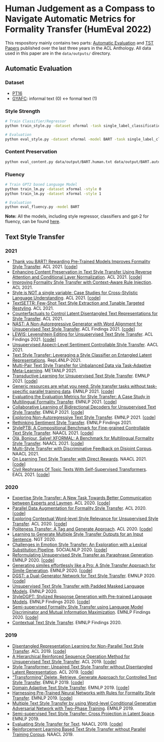 # Human Judgement as a Compass to Navigate Automatic Metrics for Formality Transfer (HumEval 2022)

This respository mainly contains two parts: [Automatic Evaluation](#start) and [TST Papers](#paper) published 
over the last three years in the ACL Anthology. All data used in this paper are in the `data/outputs/` directory.

## <span id="start">Automatic Evaluation</span>

### Dataset
- [PT16](https://github.com/Elbria/xformal-FoST-meta/tree/master/best-practices/Formality/PT16_for_huggingface)
- [GYAFC](https://github.com/raosudha89/GYAFC-corpus): informal text (0) <-> formal text (1)

### Style Strength
```bash
# Train Classifier/Regressor
python train_style.py -dataset xformal -task single_label_classification/regression

# Evaluation
python eval_style.py -dataset xformal -model BART -task single_label_classification/regression
```

### Content Preservation
```bash
python eval_content.py data/output/BART.human.txt data/output/BART.auto.txt
```

### Fluency
```bash
# Train GPT2 based Language Model
python train_lm.py -dataset xformal -style 0
python train_lm.py -dataset xformal -style 1

# Evaluation
python eval_fluency.py -model BART 
```

**Note:** All the models, including style regressor, classifiers and gpt-2 for fluency, can be found [here](https://drive.google.com/drive/folders/1Z9NNgPoiu6CIKMS9V10as_8lJLtThgbZ?usp=sharing).

## <span id="paper">Text Style Transfer</span>

### 2021
- [Thank you BART! Rewarding Pre-Trained Models Improves Formality Style Transfer](https://aclanthology.org/2021.acl-short.62/). ACL 2021. [[code](https://github.com/laihuiyuan/pre-trained-formality-transfer)]
- [Enhancing Content Preservation in Text Style Transfer Using Reverse Attention and Conditional Layer Normalization](https://aclanthology.org/2021.acl-long.8/). ACL 2021. [[code](https://github.com/MovingKyu/RACoLN)]
- [Improving Formality Style Transfer with Context-Aware Rule Injection](https://aclanthology.org/2021.acl-long.124/). ACL 2021.
- [Style is NOT a single variable: Case Studies for Cross-Stylistic Language Understanding](https://aclanthology.org/2021.acl-long.185/). ACL 2021. [[code](https://github.com/dykang/xslue)]
- [TextSETTR: Few-Shot Text Style Extraction and Tunable Targeted Restyling](https://aclanthology.org/2021.acl-long.293/). ACL 2021.
- [Counterfactuals to Control Latent Disentangled Text Representations for Style Transfer](https://aclanthology.org/2021.acl-short.7/). ACL 2021.
- [NAST: A Non-Autoregressive Generator with Word Alignment for Unsupervised Text Style Transfer](https://aclanthology.org/2021.findings-acl.138/). ACL Findings 2021. [[code](https://github.com/thu-coai/NAST)]
- [LEWIS: Levenshtein Editing for Unsupervised Text Style Transfer](https://aclanthology.org/2021.findings-acl.344/). ACL Findings 2021. [[code](https://github.com/machelreid/lewis)]
- [Unsupervised Aspect-Level Sentiment Controllable Style Transfer](https://anthology.aclweb.org/2020.aacl-main.33/). AACL 2021.
- [Text Style Transfer: Leveraging a Style Classifier on Entangled Latent Representations](https://aclanthology.org/2021.repl4nlp-1.9/). RepL4NLP-2021.
- [Multi-Pair Text Style Transfer for Unbalanced Data via Task-Adaptive Meta-Learning](https://aclanthology.org/2021.metanlp-1.4/). METANLP 2021.
- [Transductive Learning for Unsupervised Text Style Transfer](https://aclanthology.org/2021.emnlp-main.195/). EMNLP 2021. [[code](https://github.com/xiaofei05/tsst)]
- [Generic resources are what you need: Style transfer tasks without task-specific parallel training data](https://aclanthology.org/2021.emnlp-main.349/). EMNLP 2021. [[code](https://github.com/laihuiyuan/generic-resources-for-tst)]
- [Evaluating the Evaluation Metrics for Style Transfer: A Case Study in Multilingual Formality Transfer](https://aclanthology.org/2021.emnlp-main.100/). EMNLP 2021. [[code](https://github.com/elbria/xformal-fost-meta)]
- [Collaborative Learning of Bidirectional Decoders for Unsupervised Text Style Transfer](https://aclanthology.org/2021.emnlp-main.729/). EMNLP 2021. [[code](https://github.com/sunlight-ym/cbd_style_transfer)]
- [Exploring Non-Autoregressive Text Style Transfer](https://aclanthology.org/2021.emnlp-main.730/). EMNLP 2021. [[code](https://github.com/sunlight-ym/nar_style_transfer)]
- [Rethinking Sentiment Style Transfer](https://aclanthology.org/2021.findings-emnlp.135/). EMNLP Findings 2021.
- [StylePTB: A Compositional Benchmark for Fine-grained Controllable Text Style Transfer](https://aclanthology.org/2021.naacl-main.171/). NAACL 2021. [[code](https://github.com/lvyiwei1/StylePTB)]
- [Olá, Bonjour, Salve! XFORMAL: A Benchmark for Multilingual Formality Style Transfer](https://aclanthology.org/2021.naacl-main.256/). NAACL 2021. [[code](https://github.com/Elbria/xformal-FoST)]
- [Multi-Style Transfer with Discriminative Feedback on Disjoint Corpus](https://aclanthology.org/2021.naacl-main.275/). NAACL 2021.
- [On Learning Text Style Transfer with Direct Rewards](https://aclanthology.org/2021.naacl-main.337/). NAACL 2021. [[code](https://github.com/yixinL7/Direct-Style-Transfer)]
- [Civil Rephrases Of Toxic Texts With Self-Supervised Transformers](https://aclanthology.org/2021.eacl-main.124/). EACL 2021. [[code](https://github.com/LeoLaugier/conditional-auto-encoder-text-to-text-transfer-transformer)]

### 2020
- [Expertise Style Transfer: A New Task Towards Better Communication between Experts and Laymen](https://aclanthology.org/2020.acl-main.100/). ACL 2020. [[code](https://srhthu.github.io/expertise-style-transfer/)]
- [Parallel Data Augmentation for Formality Style Transfer](https://aclanthology.org/2020.acl-main.294/). ACL 2020. [[code](https://github.com/lancopku/Augmented_Data_for_FST)]
- [Exploring Contextual Word-level Style Relevance for Unsupervised Style Transfer](https://aclanthology.org/2020.acl-main.639/). ACL 2020. [[code](https://github.com/PaddlePaddle/Research)]
- [Politeness Transfer: A Tag and Generate Approach](https://aclanthology.org/2020.acl-main.169/). ACL 2020. [[code](https://github.com/tag-and-generate/)]
- [Learning to Generate Multiple Style Transfer Outputs for an Input Sentence](https://aclanthology.org/2020.ngt-1.2/). NGT 2020.
- [Challenges in Emotion Style Transfer: An Exploration with a Lexical Substitution Pipeline](https://aclanthology.org/2020.socialnlp-1.6/). SOCIALNLP 2020. [[code](https://bitbucket.org/st157585/emotion_transfer)]
- [Reformulating Unsupervised Style Transfer as Paraphrase Generation](https://aclanthology.org/2020.emnlp-main.55/). EMNLP 2020. [[code](https://github.com/martiansideofthemoon/style-transfer-paraphrase)]
- [Generating similes effortlessly like a Pro: A Style Transfer Approach for Simile Generation](https://aclanthology.org/2020.emnlp-main.524/). EMNLP 2020. [[code](https://github.com/tuhinjubcse/SimileGeneration-EMNLP2020)]
- [DGST: a Dual-Generator Network for Text Style Transfer](https://aclanthology.org/2020.emnlp-main.578/). EMNLP 2020. [[code](https://xiao.ac/proj/dgst)]
- [Unsupervised Text Style Transfer with Padded Masked Language Models](https://aclanthology.org/2020.emnlp-main.699/). EMNLP 2020.
- [StyleDGPT: Stylized Response Generation with Pre-trained Language Models](https://aclanthology.org/2020.findings-emnlp.140/). EMNLP Findings 2020. [[code](https://github.com/TobeyYang/StyleDGPT)]
- [Semi-supervised Formality Style Transfer using Language Model Discriminator and Mutual Information Maximization](https://aclanthology.org/2020.findings-emnlp.212/). EMNLP Findings 2020. [[code](https://github.com/GT-SALT/FormalityStyleTransfer)]
- [Contextual Text Style Transfer](https://aclanthology.org/2020.findings-emnlp.263/). EMNLP Findings 2020.

### 2019
- [Disentangled Representation Learning for Non-Parallel Text Style Transfer](https://aclanthology.org/P19-1041/). ACL 2019. [[code](https://github.com/vineetjohn/linguistic-style-transfer)]
- [A Hierarchical Reinforced Sequence Operation Method for Unsupervised Text Style Transfer](https://aclanthology.org/P19-1482/). ACL 2019. [[code](https://github.com/ChenWu98/Point-Then-Operate)]
- [Style Transformer: Unpaired Text Style Transfer without Disentangled Latent Representation](https://aclanthology.org/P19-1601/). ACL 2019. [[code](https://github.com/fastnlp/style-transformer)]
- [“Transforming” Delete, Retrieve, Generate Approach for Controlled Text Style Transfer](https://aclanthology.org/D19-1322/). EMNLP 2019. [[code](https://github.com/agaralabs/transformer-drg-style-transfer)]
- [Domain Adaptive Text Style Transfer](https://aclanthology.org/D19-1325/). EMNLP 2019. [[code](https://github.com/cookielee77/DAST)]
- [Harnessing Pre-Trained Neural Networks with Rules for Formality Style Transfer](https://aclanthology.org/D19-1365/). EMNLP 2019. [[code](https://github.com/jimth001/formality_emnlp19)]
- [Multiple Text Style Transfer by using Word-level Conditional Generative Adversarial Network with Two-Phase Training](https://aclanthology.org/D19-1366/). EMNLP 2019. 
- [Semi-supervised Text Style Transfer: Cross Projection in Latent Space](https://aclanthology.org/D19-1499/). EMNLP 2019. 
- [Evaluating Style Transfer for Text](https://aclanthology.org/N19-1049/). NAACL 2019. [[code](https://github.com/passeul/style-transfer-model-evaluation)]
- [Reinforcement Learning Based Text Style Transfer without Parallel Training Corpus](https://aclanthology.org/N19-1320/). NAACL 2019.
